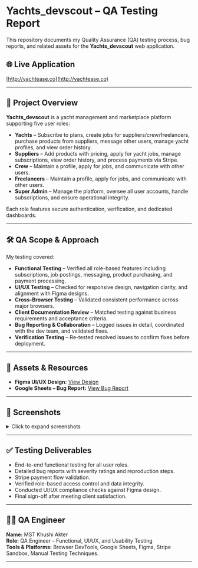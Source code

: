 # Yachts_devscout – QA Testing Report

This repository documents my Quality Assurance (QA) testing process, bug reports, and related assets for the **Yachts_devscout** web application.

## 🌐 Live Application
[http://yachtease.co](http://yachtease.co)

---

## 📌 Project Overview

**Yachts_devscout** is a yacht management and marketplace platform supporting five user roles:

- **Yachts** – Subscribe to plans, create jobs for suppliers/crew/freelancers, purchase products from suppliers, message other users, manage yacht profiles, and view order history.
- **Suppliers** – Add products with pricing, apply for yacht jobs, manage subscriptions, view order history, and process payments via Stripe.
- **Crew** – Maintain a profile, apply for jobs, and communicate with other users.
- **Freelancers** – Maintain a profile, apply for jobs, and communicate with other users.
- **Super Admin** – Manage the platform, oversee all user accounts, handle subscriptions, and ensure operational integrity.

Each role features secure authentication, verification, and dedicated dashboards.

---

## 🛠 QA Scope & Approach

My testing covered:

- **Functional Testing** – Verified all role-based features including subscriptions, job postings, messaging, product purchasing, and payment processing.
- **UI/UX Testing** – Checked for responsive design, navigation clarity, and alignment with Figma designs.
- **Cross-Browser Testing** – Validated consistent performance across major browsers.
- **Client Documentation Review** – Matched testing against business requirements and acceptance criteria.
- **Bug Reporting & Collaboration** – Logged issues in detail, coordinated with the dev team, and validated fixes.
- **Verification Testing** – Re-tested resolved issues to confirm fixes before deployment.

---

## 📂 Assets & Resources

- **Figma UI/UX Design:** [View Design](https://www.figma.com/design/vKD7oElVzsoBMU2YMVyOcB/robynatfloat_devscout?node-id=1-2&p=f&t=JxtcD8oB12HFWQPN-0)  
- **Google Sheets – Bug Report:** [View Bug Report](https://docs.google.com/spreadsheets/d/1ztXj8Xlh9Vr9GQEqrLbDP9pWz9JtvmUyASoncDDTYqQ/edit?usp=sharing)

---

## 📸 Screenshots

<details>
  <summary>Click to expand screenshots</summary>

  <div style="overflow-x: auto; white-space: nowrap; border: 1px solid #ccc; padding: 5px;">
    <p style="font-size: 0.9em; color: gray;">⬅️ Scroll horizontally to view all screenshots ➡️</p>

    <img src="screenshorts/Screenshot_1.png" alt="Screenshot_1" width="250">
    <img src="screenshorts/Screenshot_2.png" alt="Screenshot_2" width="250">
    <img src="screenshorts/Screenshot_3.png" alt="Screenshot_3" width="250">
    <img src="screenshorts/Screenshot_4.png" alt="Screenshot_4" width="250">
    <img src="screenshorts/Screenshot_5.png" alt="Screenshot_5" width="250">
    <img src="screenshorts/Screenshot_6.png" alt="Screenshot_6" width="250">
    <img src="screenshorts/Screenshot_7.png" alt="Screenshot_7" width="250">
    <img src="screenshorts/Screenshot_8.png" alt="Screenshot_8" width="250">
    <img src="screenshorts/Screenshot_9.png" alt="Screenshot_9" width="250">
    <img src="screenshorts/Screenshot_10.png" alt="Screenshot_10" width="250">
    <img src="screenshorts/Screenshot_11.png" alt="Screenshot_11" width="250">
    <img src="screenshorts/Screenshot_12.png" alt="Screenshot_12" width="250">
    <img src="screenshorts/Screenshot_13.png" alt="Screenshot_13" width="250">
  </div>

</details>


---

## ✅ Testing Deliverables

- End-to-end functional testing for all user roles.
- Detailed bug reports with severity ratings and reproduction steps.
- Stripe payment flow validation.
- Verified role-based access control and data integrity.
- Conducted UI/UX compliance checks against Figma design.
- Final sign-off after meeting client satisfaction.

---

## 🧑‍💻 QA Engineer

**Name:** MST Khushi Akter  
**Role:** QA Engineer – Functional, UI/UX, and Usability Testing  
**Tools & Platforms:** Browser DevTools, Google Sheets, Figma, Stripe Sandbox, Manual Testing Techniques.

---
